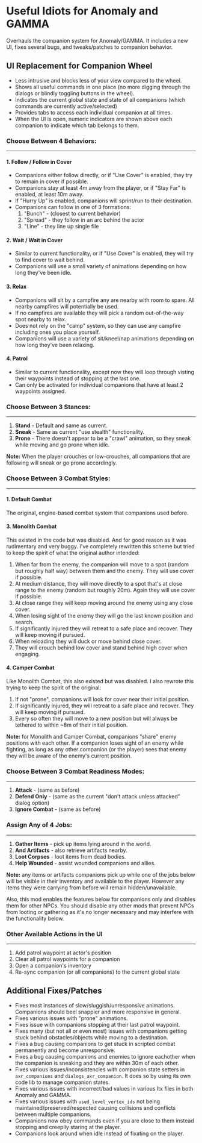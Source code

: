 # Useful Idiots for Anomaly and GAMMA

Overhauls the companion system for Anomaly/GAMMA. It includes a new UI, fixes several bugs, and tweaks/patches to companion behavior.

## UI Replacement for Companion Wheel

  - Less intrusive and blocks less of your view compared to the wheel.
  - Shows all useful commands in one place (no more digging through the dialogs or blindly toggling buttons in the wheel).
  - Indicates the current global state and state of all companions (which commands are currently active/selected)
  - Provides tabs to access each individual companion at all times.
  - When the UI is open, numeric indicators are shown above each companion to indicate which tab belongs to them.

### Choose Between 4 Behaviors:
---
#### 1. Follow / Follow in Cover
  - Companions either follow directly, or if "Use Cover" is enabled, they try to remain in cover if possible.
  - Companions stay at least 4m away from the player, or if "Stay Far" is enabled, at least 10m away.
  - If "Hurry Up" is enabled, companions will sprint/run to their destination.
  - Companions can follow in one of 3 formations:
    1. "Bunch" - (closest to current behavior)
    2. "Spread" - they follow in an arc behind the actor
    3. "Line" - they line up single file

#### 2. Wait / Wait in Cover
  - Similar to current functionality, or if "Use Cover" is enabled, they will try to find cover to wait behind.
  - Companions will use a small variety of animations depending on how long they've been idle.

#### 3. Relax
  - Companions will sit by a campfire any are nearby with room to spare. All nearby campfires will potentially be used.
  - If no campfires are available they will pick a random out-of-the-way spot nearby to relax.
  - Does not rely on the "camp" system, so they can use any campfire including ones you place yourself.
  - Companions will use a variety of sit/kneel/nap animations depending on how long they've been relaxing.

#### 4. Patrol
  - Similar to current functionality, except now they will loop through visting their waypoints instead of stopping at the last one.
  - Can only be activated for individual companions that have at least 2 waypoints assigned.

### Choose Between 3 Stances:
---
  1. **Stand** - Default and same as current.
  2. **Sneak** - Same as current "use stealth" functionality.
  3. **Prone** - There doesn't appear to be a "crawl" animation, so they sneak while moving and go prone when idle.

**Note:** When the player crouches or low-crouches, all companions that are following will sneak or go prone accordingly.

### Choose Between 3 Combat Styles:
---
#### 1. Default Combat
The original, engine-based combat system that companions used before.

#### 3. Monolith Combat
This existed in the code but was disabled. And for good reason as it was rudimentary and very buggy. I've completely rewritten this scheme but tried to keep the spirit of what the original author intended:

  1. When far from the enemy, the companion will move to a spot (random but roughly half way) between them and the enemy. They will use cover if possible.
  2. At medium distance, they will move directly to a spot that's at close range to the enemy (random but roughly 20m). Again they will use cover if possible.
  3. At close range they will keep moving around the enemy using any close cover.
  4. When losing sight of the enemy they will go the last known position and search.
  5. If significantly injured they will retreat to a safe place and recover. They will keep moving if pursued.
  6. When reloading they will duck or move behind close cover.
  7. They will crouch behind low cover and stand behind high cover when engaging.

#### 4. Camper Combat
Like Monolith Combat, this also existed but was disabled. I also rewrote this trying to keep the spirit of the original:

  1. If not "prone", companions will look for cover near their initial position.
  2. If significantly injured, they will retreat to a safe place and recover. They will keep moving if pursued.
  3. Every so often they will move to a new position but will always be tethered to within ~8m of their initial position.

**Note:** for Monolith and Camper Combat, companions "share" enemy positions with each other. If a companion loses sight of an enemy while fighting, as long as any other companion (or the player) sees that enemy they will be aware of the enemy's current position.

### Choose Between 3 Combat Readiness Modes:
---
  1. **Attack** - (same as before)
  2. **Defend Only** - (same as the current "don't attack unless attacked" dialog option)
  3. **Ignore Combat** - (same as before)

### Assign Any of 4 Jobs:
---
  1. **Gather Items** - pick up items lying around in the world.
  2. **And Artifacts** - also retrieve artifacts nearby.
  3. **Loot Corpses** - loot items from dead bodies.
  4. **Help Wounded** - assist wounded companions and allies.

**Note:** any items or artifacts companions pick up while one of the jobs below will be visible in their inventory and available to the player. However any items they were carrying from before will remain hidden/unavailable.

Also, this mod enables the features below for companions only and disables them for other NPCs. You should disable any other mods that prevent NPCs from looting or gathering as it's no longer necessary and may interfere with the functionality below.

### Other Available Actions in the UI
---
  1. Add patrol waypoint at actor's position
  2. Clear all patrol waypoints for a companion
  3. Open a companion's inventory
  4. Re-sync companion (or all companions) to the current global state

## Additional Fixes/Patches
- Fixes most instances of slow/sluggish/unresponsive animations. Companions should beel snappier and more responsive in general.
- Fixes various issues with "prone" animations.
- Fixes issue with companions stopping at their last patrol waypoint.
- Fixes many (but not all or even most) issues with companions getting stuck behind obstacles/objects while moving to a destination.
- Fixes a bug causing companions to get stuck in scripted combat permanently and become unresponsive.
- Fixes a bug causing companions and enemies to ignore eachother when the companion is sneaking and they are within 30m of each other.
- Fixes various issues/inconsistencies with companion state setters in `axr_companions` and `dialogs_axr_companion`. It does so by using its own code lib to manage companion states.
- Fixes various issues with incorrect/bad values in various ltx files in both Anomaly and GAMMA.
- Fixes various issues with `used_level_vertex_ids` not being maintained/preserved/respected causing collisions and conflicts between multiple companions.
- Companions now obey commands even if you are close to them instead stopping and creepily staring at the player.
- Companions look around when idle instead of fixating on the player.
